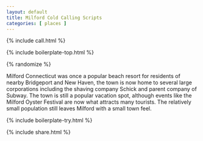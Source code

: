 ```yaml
---
layout: default
title: Milford Cold Calling Scripts
categories: [ places ]
---
```


{% include call.html %}

{% include boilerplate-top.html %}


{% randomize %}

Milford Connecticut was once a popular beach resort for residents of nearby Bridgeport and New Haven, the town is now home to several large corporations including the shaving company Schick and parent company of Subway. The town is still a popular vacation spot, although events like the Milford Oyster Festival are now what attracts many tourists. The relatively small population still leaves Milford with a small town feel.

{% include boilerplate-try.html %}

{% include share.html %}